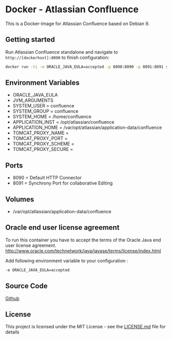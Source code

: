 # Docker - Atlassian Confluence

This is a Docker-Image for Atlassian Confluence based on Debian 9.

## Getting started
Run Atlassian Confluence standalone and navigate to `http://[dockerhost]:8090` to finish configuration:

```bash
docker run -ti -e ORACLE_JAVA_EULA=accepted -p 8090:8090 -p 8091:8091 streacs/atlassian-confluence:x.x.x
```

## Environment Variables
* ORACLE_JAVA_EULA
* JVM_ARGUMENTS
* SYSTEM_USER = confluence
* SYSTEM_GROUP = confluence
* SYSTEM_HOME = /home/confluence
* APPLICATION_INST = /opt/atlassian/confluence
* APPLICATION_HOME = /var/opt/atlassian/application-data/confluence
* TOMCAT_PROXY_NAME =
* TOMCAT_PROXY_PORT =
* TOMCAT_PROXY_SCHEME =
* TOMCAT_PROXY_SECURE =

## Ports
* 8090 = Default HTTP Connector
* 8091 = Synchrony Port for collaborative Editing

## Volumes
* /var/opt/atlassian/application-data/confluence

## Oracle end user license agreement
To run this container you have to accept the terms of the Oracle Java end user license agreement.
http://www.oracle.com/technetwork/java/javase/terms/license/index.html

Add following environment variable to your configuration : 
```bash
-e ORACLE_JAVA_EULA=accepted
```

## Source Code
[Github](https://github.com/streacs/docker_atlassian_confluence)

## License
This project is licensed under the MIT License - see the [LICENSE.md](LICENSE.md) file for details